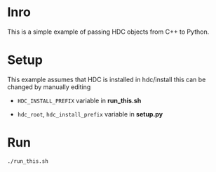 # Inro
This is a simple example of passing HDC objects from C++ to Python.

# Setup
This example assumes that HDC is installed in hdc/install
this can be changed by manually editing

* `HDC_INSTALL_PREFIX` variable in **run_this.sh**

* `hdc_root`, `hdc_install_prefix` variable in **setup.py**

# Run
`./run_this.sh`